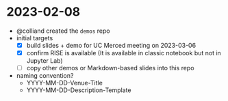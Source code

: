 # 2023-02-08

+ @colliand created the `demos` repo
+ initial targets
    - [x] build slides + demo for UC Merced meeting on 2023-03-06
    - [x] confirm RISE is available (It is available in classic notebook but not in Jupyter Lab)
    - [ ] copy other demos or Markdown-based slides into this repo
+ naming convention?
    + YYYY-MM-DD-Venue-Title
    + YYYY-MM-DD-Description-Template
    
    